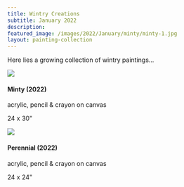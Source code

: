 ```yaml
---
title: Wintry Creations
subtitle: January 2022
description: 
featured_image: /images/2022/January/minty/minty-1.jpg
layout: painting-collection
---
```

Here lies a growing collection of wintry paintings...

<!-- Minty -->
<div class="container-1">
  <div class="box-image-left">
    <img src="/website/images/2022/January/minty/minty-1.jpg">
  </div>
  <div class="box-description-right">
    <h4>Minty (2022)</h4>
    <p class="description-margin-zero">acrylic, pencil & crayon on canvas</p>
    <p class="description-margin-zero">24 x 30"</p>
    <!-- <p class="description-margin-zero">$360 USD  |  $455 CAD</p> -->
  </div>
</div>

<!-- Perennial -->
<div class="container-1">
  <div class="box-image-right">
    <img src="/website/images/2022/January/perennial/perennial-3.jpg">
  </div>
  <div class="box-description-left">
    <h4>Perennial (2022)</h4>
    <p class="description-margin-zero">acrylic, pencil & crayon on canvas</p>
    <p class="description-margin-zero">24 x 24"</p>
    <!-- <p class="description-margin-zero">$288 USD  |  $364 CAD</p> -->
  </div>
</div>
